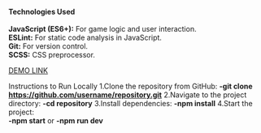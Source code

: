 **Technologies Used**<br><br>
**JavaScript (ES6+):** For game logic and user interaction.<br>
**ESLint:** For static code analysis in JavaScript.<br>
**Git:** For version control.<br>
**SCSS:** CSS preprocessor.

[DEMO LINK](https://getchards.github.io/2048_game/)

Instructions to Run Locally
1.Clone the repository from GitHub: **-git clone https://github.com/username/repository.git**
2.Navigate to the project directory: **-cd repository**
3.Install dependencies: **-npm install**
4.Start the project:<br>
**-npm start** or **-npm run dev**
